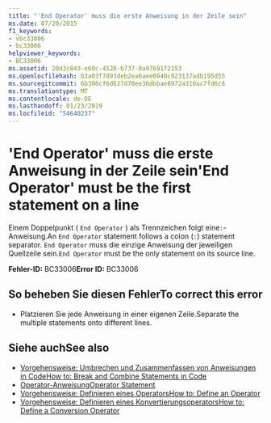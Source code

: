 ```yaml
---
title: "'End Operator' muss die erste Anweisung in der Zeile sein"
ms.date: 07/20/2015
f1_keywords:
- vbc33006
- bc33006
helpviewer_keywords:
- BC33006
ms.assetid: 20d3c843-e60c-4528-b737-0a97691f2153
ms.openlocfilehash: b3a03f7d93deb2ea6aee0940c923137adb195d55
ms.sourcegitcommit: 6b308cf6d627d78ee36dbbae8972a310ac7fd6c8
ms.translationtype: MT
ms.contentlocale: de-DE
ms.lasthandoff: 01/23/2019
ms.locfileid: "54640237"
---
```

# <a name="end-operator-must-be-the-first-statement-on-a-line"></a><span data-ttu-id="5d663-102">'End Operator' muss die erste Anweisung in der Zeile sein</span><span class="sxs-lookup"><span data-stu-id="5d663-102">'End Operator' must be the first statement on a line</span></span>
<span data-ttu-id="5d663-103">Einem Doppelpunkt ( `End Operator` ) als Trennzeichen folgt eine`:`-Anweisung.</span><span class="sxs-lookup"><span data-stu-id="5d663-103">An `End Operator` statement follows a colon (`:`) statement separator.</span></span> <span data-ttu-id="5d663-104">`End Operator` muss die einzige Anweisung der jeweiligen Quellzeile sein.</span><span class="sxs-lookup"><span data-stu-id="5d663-104">`End Operator` must be the only statement on its source line.</span></span>  
  
 <span data-ttu-id="5d663-105">**Fehler-ID:** BC33006</span><span class="sxs-lookup"><span data-stu-id="5d663-105">**Error ID:** BC33006</span></span>  
  
## <a name="to-correct-this-error"></a><span data-ttu-id="5d663-106">So beheben Sie diesen Fehler</span><span class="sxs-lookup"><span data-stu-id="5d663-106">To correct this error</span></span>  
  
-   <span data-ttu-id="5d663-107">Platzieren Sie jede Anweisung in einer eigenen Zeile.</span><span class="sxs-lookup"><span data-stu-id="5d663-107">Separate the multiple statements onto different lines.</span></span>  
  
## <a name="see-also"></a><span data-ttu-id="5d663-108">Siehe auch</span><span class="sxs-lookup"><span data-stu-id="5d663-108">See also</span></span>
- [<span data-ttu-id="5d663-109">Vorgehensweise: Umbrechen und Zusammenfassen von Anweisungen in Code</span><span class="sxs-lookup"><span data-stu-id="5d663-109">How to: Break and Combine Statements in Code</span></span>](../../visual-basic/programming-guide/program-structure/how-to-break-and-combine-statements-in-code.md)
- [<span data-ttu-id="5d663-110">Operator-Anweisung</span><span class="sxs-lookup"><span data-stu-id="5d663-110">Operator Statement</span></span>](../../visual-basic/language-reference/statements/operator-statement.md)
- [<span data-ttu-id="5d663-111">Vorgehensweise: Definieren eines Operators</span><span class="sxs-lookup"><span data-stu-id="5d663-111">How to: Define an Operator</span></span>](../../visual-basic/programming-guide/language-features/procedures/how-to-define-an-operator.md)
- [<span data-ttu-id="5d663-112">Vorgehensweise: Definieren eines Konvertierungsoperators</span><span class="sxs-lookup"><span data-stu-id="5d663-112">How to: Define a Conversion Operator</span></span>](../../visual-basic/programming-guide/language-features/procedures/how-to-define-a-conversion-operator.md)
